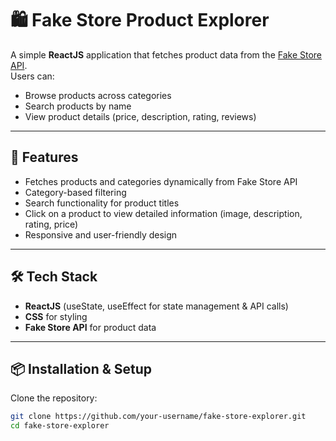 # 🛍️ Fake Store Product Explorer

A simple **ReactJS** application that fetches product data from the [Fake Store API](https://fakestoreapi.com).  
Users can:
- Browse products across categories
- Search products by name
- View product details (price, description, rating, reviews)

---

## 🚀 Features
- Fetches products and categories dynamically from Fake Store API  
- Category-based filtering  
- Search functionality for product titles  
- Click on a product to view detailed information (image, description, rating, price)  
- Responsive and user-friendly design  

---

## 🛠️ Tech Stack
- **ReactJS** (useState, useEffect for state management & API calls)  
- **CSS** for styling  
- **Fake Store API** for product data  

---

## 📦 Installation & Setup

Clone the repository:
```bash
git clone https://github.com/your-username/fake-store-explorer.git
cd fake-store-explorer




